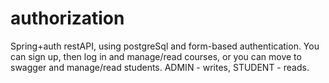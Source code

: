 # authorization
Spring+auth restAPI, using postgreSql and form-based authentication.
You can sign up, then log in and manage/read courses, or you can move to swagger and manage/read students.
ADMIN - writes, STUDENT - reads.
